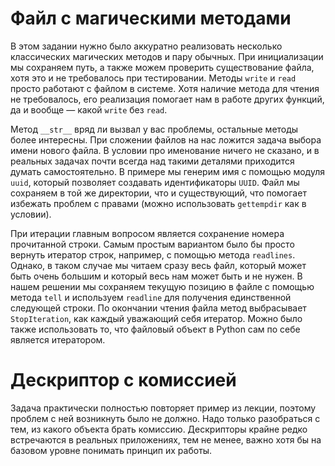 # Файл с магическими методами
В этом задании нужно было аккуратно реализовать несколько классических магических методов и пару обычных. При инициализации мы сохраняем путь, а также можем проверить существование файла, хотя это и не требовалось при тестировании. Методы `write` и `read` просто работают с файлом в системе. Хотя наличие метода для чтения не требовалось, его реализация помогает нам в работе других функций, да и вообще — какой `write` без `read`.

Метод `__str__` вряд ли вызвал у вас проблемы, остальные методы более интересны. При сложении файлов на нас ложится задача выбора имени нового файла. В условии про именование ничего не сказано, и в реальных задачах почти всегда над такими деталями приходится думать самостоятельно. В примере мы генерим имя с помощью модуля `uuid`, который позволяет создавать идентификаторы `UUID`. Файл мы сохраняем в той же директории, что и существующий, что помогает избежать проблем с правами (можно использовать `gettempdir` как в условии).

При итерации главным вопросом является сохранение номера прочитанной строки. Самым простым вариантом было бы просто вернуть итератор строк, например, с помощью метода `readlines`. Однако, в таком случае мы читаем сразу весь файл, который может быть очень большим и который весь нам может быть и не нужен. В нашем решении мы сохраняем текущую позицию в файле с помощью метода `tell` и используем `readline` для получения единственной следующей строки. По окончании чтения файла метод выбрасывает `StopIteration`, как каждый уважающий себя итератор. Можно было также использовать то, что файловый объект в Python сам по себе является итератором.

# Дескриптор с комиссией

Задача практически полностью повторяет пример из лекции, поэтому проблем с ней возникнуть было не должно. Надо только разобраться с тем, из какого объекта брать комиссию. Дескрипторы крайне редко встречаются в реальных приложениях, тем не менее, важно хотя бы на базовом уровне понимать принцип их работы.